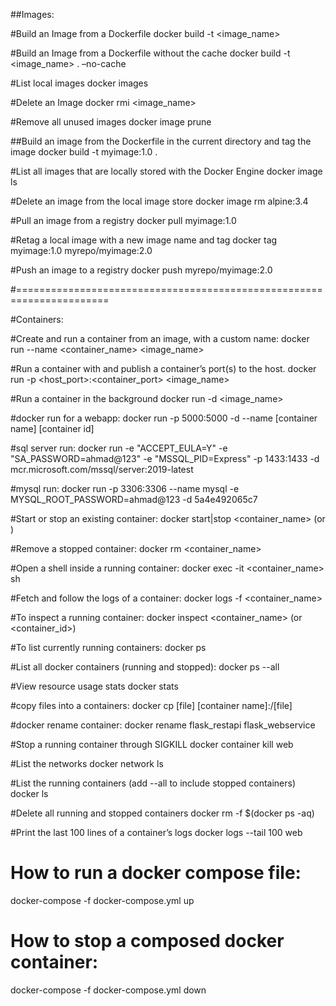 
##Images:

#Build an Image from a Dockerfile
docker build -t <image_name>

#Build an Image from a Dockerfile without the cache
docker build -t <image_name> . –no-cache

#List local images
docker images

#Delete an Image
docker rmi <image_name>

#Remove all unused images
docker image prune

##Build an image from the Dockerfile in the current directory and tag the image
docker build -t myimage:1.0 .

#List all images that are locally stored with the Docker Engine
docker image ls

#Delete an image from the local image store
docker image rm alpine:3.4

#Pull an image from a registry
docker pull myimage:1.0

#Retag a local image with a new image name and tag
docker tag myimage:1.0 myrepo/myimage:2.0

#Push an image to a registry
docker push myrepo/myimage:2.0

#======================================================================


#Containers:

#Create and run a container from an image, with a custom name:
docker run --name <container_name> <image_name>

#Run a container with and publish a container’s port(s) to the host.
docker run -p <host_port>:<container_port> <image_name>

#Run a container in the background
docker run -d <image_name>

#docker run for a webapp: 
docker run -p 5000:5000 -d --name [container name] [container id]   

#sql server run:
docker run -e "ACCEPT_EULA=Y" -e "SA_PASSWORD=ahmad@123" -e "MSSQL_PID=Express" -p 1433:1433 -d mcr.microsoft.com/mssql/server:2019-latest

#mysql run:
docker run -p 3306:3306 --name mysql -e MYSQL_ROOT_PASSWORD=ahmad@123 -d 5a4e492065c7

#Start or stop an existing container:
docker start|stop <container_name> (or <container-id>)

#Remove a stopped container:
docker rm <container_name>

#Open a shell inside a running container:
docker exec -it <container_name> sh

#Fetch and follow the logs of a container:
docker logs -f <container_name>

#To inspect a running container:
docker inspect <container_name> (or <container_id>)

#To list currently running containers:
docker ps

#List all docker containers (running and stopped):
docker ps --all

#View resource usage stats
docker stats

#copy files into a containers:
docker cp [file] [container name]:/[file]

#docker rename container:
docker rename flask_restapi flask_webservice

#Stop a running container through SIGKILL
docker container kill web

#List the networks
docker network ls

#List the running containers (add --all to include stopped containers)
docker ls

#Delete all running and stopped containers
docker rm -f $(docker ps -aq)

#Print the last 100 lines of a container’s logs
docker logs --tail 100 web

# How to run a docker compose file:
docker-compose -f docker-compose.yml up

# How to stop a composed docker container:
docker-compose -f docker-compose.yml down